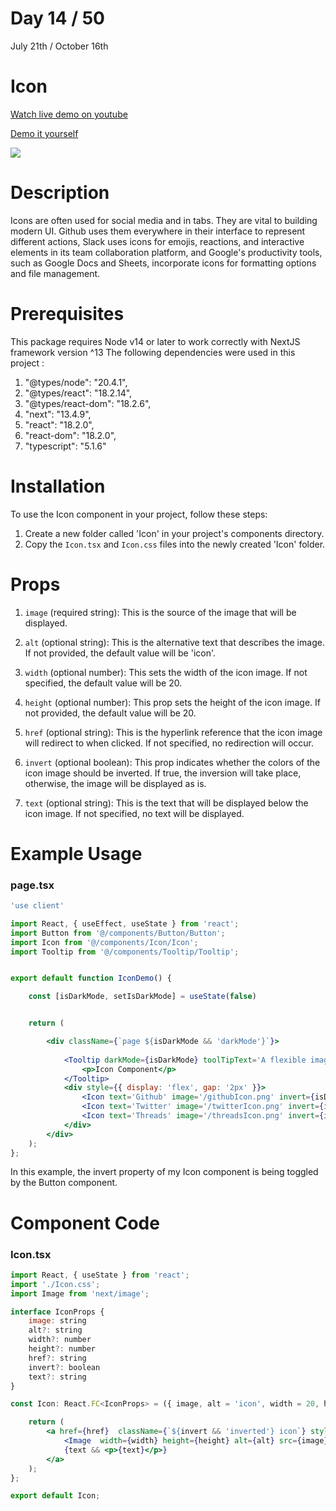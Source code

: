 # Day 14 / 50

July 21th / October 16th

# Icon
<a href="https://www.youtube.com/watch?v=sVRQp1Cxd-w" target="_blank">Watch live demo on youtube</a>

<a href="https:/ / 50daysofcomponents.netlify.app/icon" target="_blank">Demo it yourself</a>

<a href="https:/ / 50daysofcomponents.netlify.app/icon" target="_blank"><img src="https://cdn.discordapp.com/attachments/715319623637270638/1132007688990117998/image.png"/></a>  

# Description 

Icons are often used for social media and in tabs. They are vital to building modern UI. Github uses them everywhere in their interface to represent different actions, Slack uses icons for emojis, reactions, and interactive elements in its team collaboration platform, and  Google's productivity tools, such as Google Docs and Sheets, incorporate icons for formatting options and file management.

# Prerequisites
This package requires Node v14 or later to work correctly with NextJS framework version ^13
The following dependencies were used in this project :
1. "@types/node": "20.4.1",
2. "@types/react": "18.2.14",
3. "@types/react-dom": "18.2.6",
4. "next": "13.4.9",
5. "react": "18.2.0",
6. "react-dom": "18.2.0",
7. "typescript": "5.1.6"


# Installation 

To use the Icon component in your project, follow these steps:

1. Create a new folder called 'Icon' in your project's components directory.
2. Copy the `Icon.tsx` and `Icon.css` files into the newly created 'Icon' folder.

# Props 

1. `image` (required string): This is the source of the image that will be displayed.

2. `alt` (optional string): This is the alternative text that describes the image. If not provided, the default value will be 'icon'.

3. `width` (optional number): This sets the width of the icon image. If not specified, the default value will be 20.

4. `height` (optional number): This prop sets the height of the icon image. If not provided, the default value will be 20.

5. `href` (optional string): This is the hyperlink reference that the icon image will redirect to when clicked. If not specified, no redirection will occur.
6. `invert` (optional boolean): This prop indicates whether the colors of the icon image should be inverted. If true, the inversion will take place, otherwise, the image will be displayed as is.
7. `text` (optional string): This is the text that will be displayed below the icon image. If not specified, no text will be displayed.

# Example Usage
### page.tsx
```jsx
'use client'

import React, { useEffect, useState } from 'react';
import Button from '@/components/Button/Button';
import Icon from '@/components/Icon/Icon';
import Tooltip from '@/components/Tooltip/Tooltip';


export default function IconDemo() {

    const [isDarkMode, setIsDarkMode] = useState(false)


    return (

        <div className={`page ${isDarkMode && 'darkMode'}`}>
            
            <Tooltip darkMode={isDarkMode} toolTipText='A flexible image icon component.'>
                <p>Icon Component</p>
            </Tooltip>
            <div style={{ display: 'flex', gap: '2px' }}>
                <Icon text='Github' image='/githubIcon.png' invert={isDarkMode && true} />
                <Icon text='Twitter' image='/twitterIcon.png' invert={isDarkMode && true} />
                <Icon text='Threads' image='/threadsIcon.png' invert={isDarkMode && true} />
            </div>
        </div>
    );
};
```
In this example, the invert property of my Icon component is being toggled by the Button component.  

# Component Code 

### Icon.tsx
```jsx
import React, { useState } from 'react';
import './Icon.css';
import Image from 'next/image';

interface IconProps {
    image: string
    alt?: string
    width?: number
    height?: number
    href?: string
    invert?: boolean
    text?: string
}

const Icon: React.FC<IconProps> = ({ image, alt = 'icon', width = 20, height = 20, href = '', invert = false, text = '', ...props }) => {

    return (
        <a href={href}  className={`${invert && 'inverted'} icon`} style={{ height: `${height + 20}px` }}>
            <Image  width={width} height={height} alt={alt} src={image} />
            {text && <p>{text}</p>}
        </a>
    );
};

export default Icon;
```
 